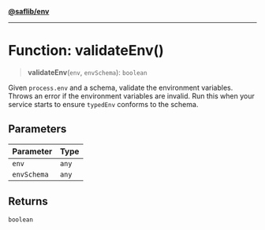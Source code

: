 [**@saflib/env**](../index.md)

***

# Function: validateEnv()

> **validateEnv**(`env`, `envSchema`): `boolean`

Given `process.env` and a schema, validate the environment variables. Throws an error if the environment variables are invalid. Run this when your service starts to ensure `typedEnv` conforms to the schema.

## Parameters

| Parameter | Type |
| ------ | ------ |
| `env` | `any` |
| `envSchema` | `any` |

## Returns

`boolean`
